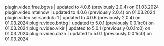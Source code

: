 plugin.video.free.bgtvs | updated to 4.0.6 (previously 2.0.4)  on 01.03.2024 
plugin.video.mtelnow | updated to 4.0.6 (previously 2.0.4)  on 01.03.2024 
plugin.video.seirsanduk.r1 | updated to 4.0.6 (previously 2.0.4)  on 01.03.2024 
plugin.video.bntbg | updated to 5.0.1 (previously 0.0.1rc0)  on 01.03.2024 
plugin.video.vikir | updated to 5.0.1 (previously 0.0.1rc0)  on 01.03.2024 
plugin.video.dazn | updated to 5.0.1 (previously 0.0.1rc0)  on 01.03.2024 
